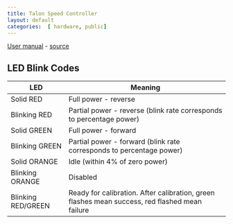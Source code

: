 ```yaml
---
title: Talon Speed Controller
layout: default
categories:  [ hardware, public]
---
```

[User manual](Talon_User_Manual_1_3.pdf) - [source](http://www.crosstheroadelectronics.com/Talon.html)

## LED Blink Codes

<table class="table table-bordered table-striped">
	<thead>
		<tr>
			<th>LED</th>
			<th>Meaning</th>
		</tr>
	</thead>
	<tbody>
		<tr>
			<td>Solid RED</td>
			<td>Full power - reverse</td>
		</tr>
		<tr>
			<td>Blinking RED</td>
			<td>Partial power - reverse (blink rate corresponds to percentage power)</td>
		</tr>
		<tr>
			<td>Solid GREEN</td>
			<td>Full power - forward</td>
		</tr>
		<tr>
			<td>Blinking GREEN</td>
			<td>Partial power - forward (blink rate corresponds to percentage power)</td>
		</tr>
		<tr>
			<td>Solid ORANGE</td>
			<td>Idle (within 4% of zero power)</td>
		</tr>
		<tr>
			<td>Blinking ORANGE</td>
			<td>Disabled</td>
		</tr>
		<tr>
			<td>Blinking RED/GREEN</td>
			<td>Ready for calibration.  After calibration, green flashes mean success, red flashed mean failure</td>
		</tr>
	</tbody>
</table>